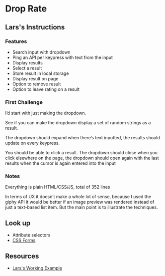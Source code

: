 # Drop Rate

## Lars's Instructions

### Features

- Search input with dropdown
- Ping an API per keypress with text from the input
- Display results
- Select a result
- Store result in local storage
- Display result on page
- Option to remove result
- Option to leave rating on a result

### First Challenge

I’d start with just making the dropdown.

See if you can make the dropdown display a set of random strings as a result.

The dropdown should expand when there’s text inputted, the results should update on every keypress.

You should be able to click a result. The dropdown should close when you click elsewhere on the page, the dropdown should open again with the last results when the cursor is again entered into the input

### Notes

Everything is plain HTML/CSS/JS, total of 352 lines

In terms of UX it doesn’t make a whole lot of sense, because I used the giphy API it would be better if an image preview was rendered instead of just a text-based list item. But the main point is to illustrate the techniques.

## Look up

- Attribute selectors
- [CSS Forms](https://www.w3schools.com/css/css_form.asp)

## Resources

- [Lars's Working Example](https://datene.github.io/droprate/index.html)